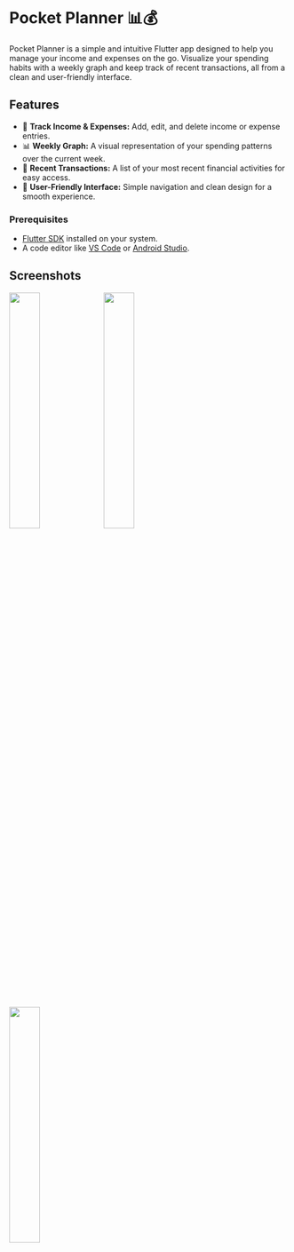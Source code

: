 # Pocket Planner 📊💰

Pocket Planner is a simple and intuitive Flutter app designed to help you manage your income and expenses on the go. Visualize your spending habits with a weekly graph and keep track of recent transactions, all from a clean and user-friendly interface.

## Features

- 💸 **Track Income & Expenses:** Add, edit, and delete income or expense entries.
- 📊 **Weekly Graph:** A visual representation of your spending patterns over the current week.
- 📝 **Recent Transactions:** A list of your most recent financial activities for easy access.
- 🧭 **User-Friendly Interface:** Simple navigation and clean design for a smooth experience.

### Prerequisites

- [Flutter SDK](https://flutter.dev/docs/get-started/install) installed on your system.
- A code editor like [VS Code](https://code.visualstudio.com/) or [Android Studio](https://developer.android.com/studio).

## Screenshots
<p>
  <image src="https://github.com/user-attachments/assets/5296996c-6c8c-43b4-9691-209f9539c380" width="33%"/>
  <image src="https://github.com/user-attachments/assets/999f9e61-2ed6-4c0a-b10d-6f2d476dbc56" width="33%"/>
  <image src="https://github.com/user-attachments/assets/6dee542a-d983-4a58-bd37-e1af2e033166" width="33%"/>
</p>
